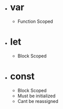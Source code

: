 - # var
	- Function Scoped
- # let
	- Block Scoped
- # const
	- Block Scoped
	- Must be initialized
	- Cant be reassigned